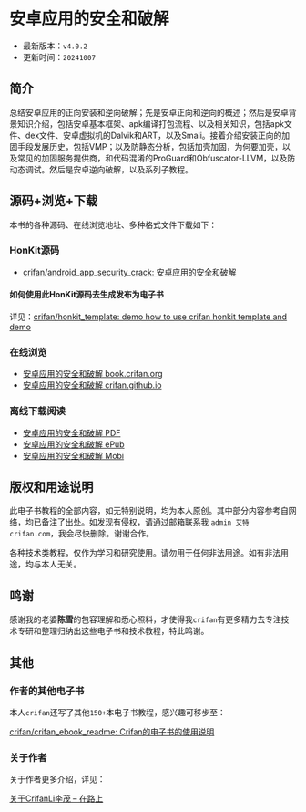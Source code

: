 # 安卓应用的安全和破解

* 最新版本：`v4.0.2`
* 更新时间：`20241007`

## 简介

总结安卓应用的正向安装和逆向破解；先是安卓正向和逆向的概述；然后是安卓背景知识介绍，包括安卓基本框架、apk编译打包流程、以及相关知识，包括apk文件、dex文件、安卓虚拟机的Dalvik和ART，以及Smali。接着介绍安装正向的加固手段发展历史，包括VMP；以及防静态分析，包括加壳加固，为何要加壳，以及常见的加固服务提供商，和代码混淆的ProGuard和Obfuscator-LLVM，以及防动态调试。然后是安卓逆向破解，以及系列子教程。

## 源码+浏览+下载

本书的各种源码、在线浏览地址、多种格式文件下载如下：

### HonKit源码

* [crifan/android_app_security_crack: 安卓应用的安全和破解](https://github.com/crifan/android_app_security_crack)

#### 如何使用此HonKit源码去生成发布为电子书

详见：[crifan/honkit_template: demo how to use crifan honkit template and demo](https://github.com/crifan/honkit_template)

### 在线浏览

* [安卓应用的安全和破解 book.crifan.org](https://book.crifan.org/books/android_app_security_crack/website/)
* [安卓应用的安全和破解 crifan.github.io](https://crifan.github.io/android_app_security_crack/website/)

### 离线下载阅读

* [安卓应用的安全和破解 PDF](https://book.crifan.org/books/android_app_security_crack/pdf/android_app_security_crack.pdf)
* [安卓应用的安全和破解 ePub](https://book.crifan.org/books/android_app_security_crack/epub/android_app_security_crack.epub)
* [安卓应用的安全和破解 Mobi](https://book.crifan.org/books/android_app_security_crack/mobi/android_app_security_crack.mobi)

## 版权和用途说明

此电子书教程的全部内容，如无特别说明，均为本人原创。其中部分内容参考自网络，均已备注了出处。如发现有侵权，请通过邮箱联系我 `admin 艾特 crifan.com`，我会尽快删除。谢谢合作。

各种技术类教程，仅作为学习和研究使用。请勿用于任何非法用途。如有非法用途，均与本人无关。

## 鸣谢

感谢我的老婆**陈雪**的包容理解和悉心照料，才使得我`crifan`有更多精力去专注技术专研和整理归纳出这些电子书和技术教程，特此鸣谢。

## 其他

### 作者的其他电子书

本人`crifan`还写了其他`150+`本电子书教程，感兴趣可移步至：

[crifan/crifan_ebook_readme: Crifan的电子书的使用说明](https://github.com/crifan/crifan_ebook_readme)

### 关于作者

关于作者更多介绍，详见：

[关于CrifanLi李茂 – 在路上](https://www.crifan.org/about/)
